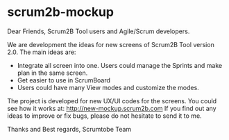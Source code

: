 scrum2b-mockup
==============

Dear Friends, Scrum2B Tool users and Agile/Scrum developers.

We are development the ideas for new screens of Scrum2B Tool version 2.0.
The main ideas are:
- Integrate all screen into one. Users could manage the Sprints and make plan in the same screen.
- Get easier to use in ScrumBoard
- Users could have many View modes and customize the modes.

The project is developed for new UX/UI codes for the screens. 
You could see how it works at: http://new-mockup.scrum2b.com
If you find out any ideas to improve or fix bugs, please do not hesitate to send it to me.

Thanks and Best regards,
Scrumtobe Team
